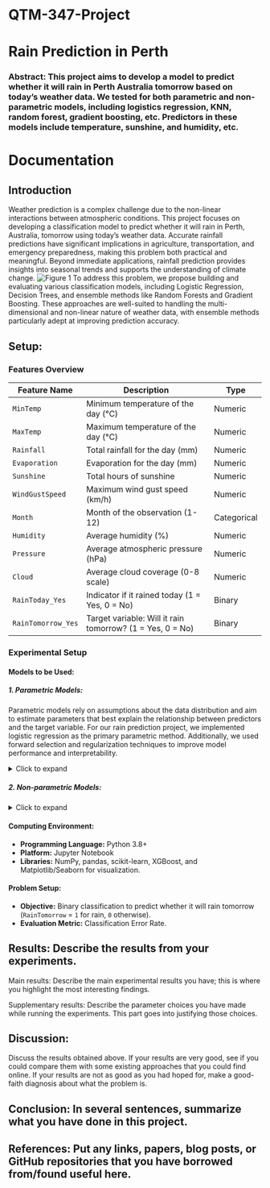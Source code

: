 # QTM-347-Project
# Rain Prediction in Perth

### Abstract: This project aims to develop a model to predict whether it will rain in Perth Australia tomorrow based on today’s weather data. We tested for both parametric and non-parametric models, including logistics regression, KNN, random forest, gradient boosting, etc. Predictors in these models include temperature, sunshine, and humidity, etc.

# Documentation

## Introduction

Weather prediction is a complex challenge due to the non-linear interactions between atmospheric conditions. This project focuses on developing a classification model to predict whether it will rain in Perth, Australia, tomorrow using today’s weather data. Accurate rainfall predictions have significant implications in agriculture, transportation, and emergency preparedness, making this problem both practical and meaningful. Beyond immediate applications, rainfall prediction provides insights into seasonal trends and supports the understanding of climate change.
![Figure 1](https://raw.githubusercontent.com/Kev1nTang/QTM-347-Project/main/Figure/Figure1.png)
To address this problem, we propose building and evaluating various classification models, including Logistic Regression, Decision Trees, and ensemble methods like Random Forests and Gradient Boosting. These approaches are well-suited to handling the multi-dimensional and non-linear nature of weather data, with ensemble methods particularly adept at improving prediction accuracy.

## Setup: 

### Features Overview

| **Feature Name**       | **Description**                                      | **Type**    |
|-------------------------|------------------------------------------------------|-------------|
| `MinTemp`              | Minimum temperature of the day (°C)                  | Numeric     |
| `MaxTemp`              | Maximum temperature of the day (°C)                  | Numeric     |
| `Rainfall`             | Total rainfall for the day (mm)                      | Numeric     |
| `Evaporation`          | Evaporation for the day (mm)                         | Numeric     |
| `Sunshine`             | Total hours of sunshine                              | Numeric     |
| `WindGustSpeed`        | Maximum wind gust speed (km/h)                       | Numeric     |
| `Month`                | Month of the observation (1-12)                      | Categorical |
| `Humidity`             | Average humidity (%)                                 | Numeric     |
| `Pressure`             | Average atmospheric pressure (hPa)                   | Numeric     |
| `Cloud`                | Average cloud coverage (0-8 scale)                   | Numeric     |
| `RainToday_Yes`        | Indicator if it rained today (1 = Yes, 0 = No)       | Binary      |
| `RainTomorrow_Yes`     | Target variable: Will it rain tomorrow? (1 = Yes, 0 = No) | Binary      |

### Experimental Setup

#### Models to be Used:
##### 1. **Parametric Models:**
Parametric models rely on assumptions about the data distribution and aim to estimate parameters that best explain the relationship between predictors and the target variable. For our rain prediction project, we implemented logistic regression as the primary parametric method. Additionally, we used forward selection and regularization techniques to improve model performance and interpretability.

<details>
  <summary>Click to expand</summary>

##### 1.1 **Logistic Regression:** 
Logistic regression is a statistical model used for binary classification problems. It estimates the probability of a binary outcome using a logistic function, making it ideal for predicting categorical variables like "rain" or "no rain."

<img width="614" alt="截屏2024-12-14 上午12 15 26" src="https://github.com/user-attachments/assets/6867c4c8-0a43-4722-80af-e6281d695a47" />

The misclassification error rate of 12.26% indicates that approximately 12 out of 100 predictions were incorrect. This is a good starting point, showing that the weather variables used are informative but could benefit from refinement.

##### 1.2 **Forward Selection:** 
Forward selection is a stepwise feature selection method that iteratively adds the most significant predictors to the model. It helps identify the best subset of features that contribute most to predicting the target variable.

<img width="752" alt="截屏2024-12-14 上午12 16 40" src="https://github.com/user-attachments/assets/23c57e04-17c1-471f-b925-235f07f1856c" />

<img width="612" alt="截屏2024-12-14 上午12 18 41" src="https://github.com/user-attachments/assets/54e7e42b-7a9d-4a34-b7af-cd9236b5df54" />

Forward selection selects the 7 most influential predictors based on their contribution to improving the model's log-likelihood. This refinement reduced the misclassification error rate to 11.64%, the best performance among parametric models. The chosen predictors provide the most information about rain likelihood. For instance, variables like humidity or pressure may dominate due to their direct physical connection to precipitation. A reduction of error rate from 12.26% to 11.64% indicates that including fewer but more relevant predictors improves model efficiency and accuracy.

##### 1.3 **Principal Component Analysis (PCA) / Partial Least Squares (PLS):** 
PCA is a dimensionality reduction technique that transforms the data into principal components, capturing the most variance in fewer dimensions. PLS, on the other hand, maximizes the covariance between predictors and the target variable, making it suitable for highly correlated features.

**PCA:**

<img width="739" alt="截屏2024-12-14 上午12 19 33" src="https://github.com/user-attachments/assets/6f3c342f-5876-4a64-8373-9a687ddd4c18" />

PCA transformed the predictors into 6 uncorrelated components while retaining as much variance as possible. The misclassification error rate remained at 11.95%, slightly worse than forward selection. PCA effectively addressed multicollinearity among predictors by transforming correlated variables into orthogonal components. However, due to the small number of predictors in our dataset, PCA was less impactful.

**PLS:**

<img width="751" alt="截屏2024-12-14 上午12 22 18" src="https://github.com/user-attachments/assets/585df337-10dc-48a8-92df-6c0fb17ba1f8" />

PLS selected 2 components by maximizing the covariance between predictors and the target variable. However, the misclassification error rate of 12.26% was identical to the full logistic regression model. Like PCA, PLS is more suitable for datasets with a higher number of predictors.

##### 1.4 **Ridge and Lasso Regression:** 
Ridge and Lasso are regularization techniques that add penalties to the regression model to reduce overfitting. Ridge minimizes the sum of squared coefficients, while Lasso encourages sparsity by shrinking coefficients of less important features to zero.

**Ridge:**

<img width="744" alt="截屏2024-12-14 上午12 24 13" src="https://github.com/user-attachments/assets/3bd68071-e29b-48e8-b8bf-d0ede4519372" />

The misclassification error rate of 11.95% indicates that this approach effectively stabilized the model but did not outperform forward selection. Ridge regression provides better generalization by shrinking large coefficients and retaining all predictors. While it controls overfitting, the inclusion of less relevant predictors can dilute the model’s predictive power.

**Lasso:**

<img width="750" alt="截屏2024-12-14 上午12 26 05" src="https://github.com/user-attachments/assets/bd9f0c0b-3e8d-4a1c-bff9-09b1a58351ea" />

Lasso regression model has a misclassification error rate of 12.42%, the highest among regularization techniques. Lasso’s feature selection is valuable for simplifying models in high-dimensional datasets. In this case, Lasso likely eliminated some predictors that contribute small but meaningful information, leading to a loss in predictive accuracy.

</details>

##### 2.  **Non-parametric Models:**

<details>
  <summary>Click to expand</summary>

##### 2.1 **K-Nearest Neighbors (KNN):**  
an instance-based learning algorithm that classifies a data point based on the majority class of its k-nearest neighbors. It is simple and effective for datasets with distinct clusters but may struggle with high-dimensional data.

##### 2.2 **Classification Trees:**  
partition data into subsets based on feature values, forming a tree-like structure. They are easy to interpret and effective for capturing non-linear relationships in the data.

##### 2.3 **Random Forest:**  
an ensemble learning method that builds multiple decision trees and combines their predictions for improved accuracy. It reduces overfitting and works well with complex datasets with many features.

##### 2.4 **Gradient Boosting:**  
a powerful ensemble method that builds trees sequentially, optimizing for errors made by previous trees. XGBoost, an implementation of Gradient Boosting, is known for its speed and high predictive performance, especially in structured data problems.

</details>

#### Computing Environment:
- **Programming Language:** Python 3.8+
- **Platform:** Jupyter Notebook
- **Libraries:** NumPy, pandas, scikit-learn, XGBoost, and Matplotlib/Seaborn for visualization.

#### Problem Setup:
- **Objective:** Binary classification to predict whether it will rain tomorrow (`RainTomorrow` = `1` for rain, `0` otherwise).
- **Evaluation Metric:** Classification Error Rate.

## Results: Describe the results from your experiments.

Main results: Describe the main experimental results you have; this is where you highlight the most interesting findings.

Supplementary results: Describe the parameter choices you have made while running the experiments. This part goes into justifying those choices.

## Discussion: 
Discuss the results obtained above. If your results are very good, see if you could compare them with some existing approaches that you could find online. If your results are not as good as you had hoped for, make a good-faith diagnosis about what the problem is.

## Conclusion: In several sentences, summarize what you have done in this project.

## References: Put any links, papers, blog posts, or GitHub repositories that you have borrowed from/found useful here.
